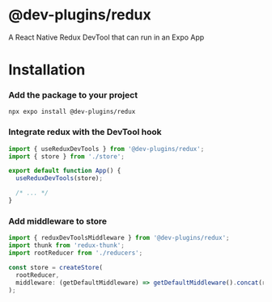 # @dev-plugins/redux

A React Native Redux DevTool that can run in an Expo App

# Installation

### Add the package to your project

```
npx expo install @dev-plugins/redux
```

### Integrate redux with the DevTool hook

```jsx
import { useReduxDevTools } from '@dev-plugins/redux';
import { store } from './store';

export default function App() {
  useReduxDevTools(store);

  /* ... */
}
```

### Add middleware to store

```jsx
import { reduxDevToolsMiddleware } from '@dev-plugins/redux';
import thunk from 'redux-thunk';
import rootReducer from './reducers';

const store = createStore(
  rootReducer,
  middleware: (getDefaultMiddleware) => getDefaultMiddleware().concat(reduxDevToolsMiddleware),
);

```
